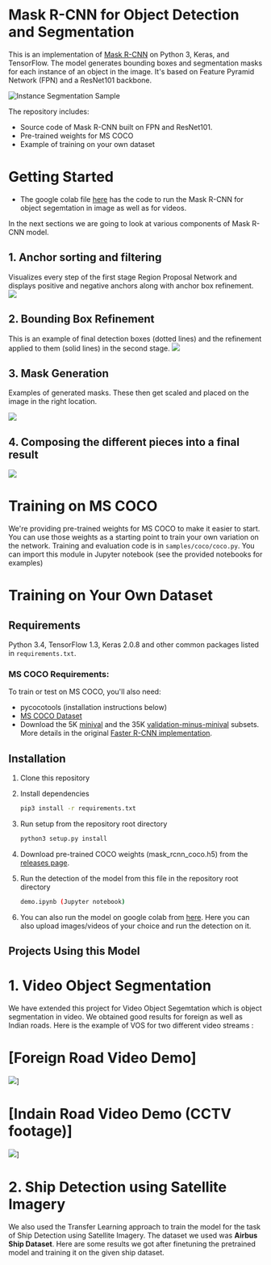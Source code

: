 # Mask R-CNN for Object Detection and Segmentation

This is an implementation of [Mask R-CNN](https://arxiv.org/abs/1703.06870) on Python 3, Keras, and TensorFlow. The model generates bounding boxes and segmentation masks for each instance of an object in the image. It's based on Feature Pyramid Network (FPN) and a ResNet101 backbone.

![Instance Segmentation Sample](assets/street.png)

The repository includes:
* Source code of Mask R-CNN built on FPN and ResNet101.
* Pre-trained weights for MS COCO
* Example of training on your own dataset

# Getting Started
* The google colab file [here](https://colab.research.google.com/drive/1osDmA7WpF3q3yH2FReZ5PPxd8i1nqnxW?usp=sharing) has the code to run the Mask R-CNN for object segemtation in image as well as for videos.

In the next sections we are going to look at various components of Mask R-CNN model.

## 1. Anchor sorting and filtering
Visualizes every step of the first stage Region Proposal Network and displays positive and negative anchors along with anchor box refinement.
![](assets/detection_anchors.png)

## 2. Bounding Box Refinement
This is an example of final detection boxes (dotted lines) and the refinement applied to them (solid lines) in the second stage.
![](assets/detection_refinement.png)

## 3. Mask Generation
Examples of generated masks. These then get scaled and placed on the image in the right location.

![](assets/detection_masks.png)

## 4. Composing the different pieces into a final result

![](assets/detection_final.png)


# Training on MS COCO
We're providing pre-trained weights for MS COCO to make it easier to start. You can
use those weights as a starting point to train your own variation on the network.
Training and evaluation code is in `samples/coco/coco.py`. You can import this
module in Jupyter notebook (see the provided notebooks for examples) 


# Training on Your Own Dataset


## Requirements
Python 3.4, TensorFlow 1.3, Keras 2.0.8 and other common packages listed in `requirements.txt`.

### MS COCO Requirements:
To train or test on MS COCO, you'll also need:
* pycocotools (installation instructions below)
* [MS COCO Dataset](http://cocodataset.org/#home)
* Download the 5K [minival](https://dl.dropboxusercontent.com/s/o43o90bna78omob/instances_minival2014.json.zip?dl=0)
  and the 35K [validation-minus-minival](https://dl.dropboxusercontent.com/s/s3tw5zcg7395368/instances_valminusminival2014.json.zip?dl=0)
  subsets. More details in the original [Faster R-CNN implementation](https://github.com/rbgirshick/py-faster-rcnn/blob/master/data/README.md).


## Installation
1. Clone this repository
2. Install dependencies
   ```bash
   pip3 install -r requirements.txt
   ```
3. Run setup from the repository root directory
    ```bash
    python3 setup.py install
    ``` 
4. Download pre-trained COCO weights (mask_rcnn_coco.h5) from the [releases page](https://github.com/matterport/Mask_RCNN/releases).

5. Run the detection of the model from this file in the repository root directory
    ```bash
    demo.ipynb (Jupyter notebook)
    ```
6. You can also run the model on google colab from [here](https://colab.research.google.com/drive/1osDmA7WpF3q3yH2FReZ5PPxd8i1nqnxW#scrollTo=uLABmOZPJEfB). Here you can also upload images/videos of your choice and run the detection on it.  


## Projects Using this Model

# 1. **Video Object Segmentation**

We have extended this project for Video Object Segemtation which is object segmentation in video. We obtained good results for foreign as well as Indian roads. Here is the example of VOS for two different video streams :

# [Foreign Road Video Demo]
![](assets/Foreign_roads.gif)]





# [Indain Road Video Demo (CCTV footage)]
![](assets/Indian_roads.gif)]

# 2. **Ship Detection using Satellite Imagery**

We also used the Transfer Learning approach to train the model for the task of Ship Detection using Satellite Imagery. The dataset we used was **Airbus Ship Dataset**. Here are some results we got after finetuning the pretrained model and training it on the given ship dataset.
